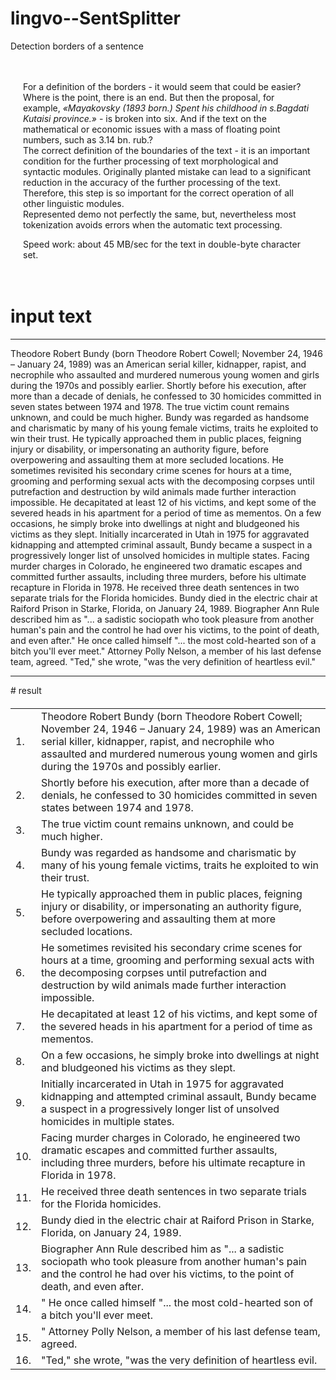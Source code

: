 # lingvo--SentSplitter
Detection borders of a sentence

<div style="padding: 20px">
                            <p>
                            For a definition of the borders - it would seem that could be easier?
                            Where is the point, there is an end. But then the proposal, for example, <i> «Mayakovsky (1893 born.) Spent his childhood in s.Bagdati Kutaisi province.» </i> - is broken into six.
                            And if the text on the mathematical or economic issues with a mass of floating point numbers, such as 3.14 bn. rub.?
                            <br>
                            The correct definition of the boundaries of the text - it is an important condition for the further processing of text morphological and syntactic modules.
                            Originally planted mistake can lead to a significant reduction in the accuracy of the further processing of the text.
                            Therefore, this step is so important for the correct operation of all other linguistic modules.
                            <br>
                            Represented demo not perfectly the same, but, nevertheless most tokenization avoids errors when the automatic text processing.
                            </p><p>
                            Speed work: about 45 MB/sec for the text in double-byte character set.
                            </p>             
                    </div>


# input text
<hr/>
Theodore Robert Bundy (born Theodore Robert Cowell; November 24, 1946 – January 24, 1989) was an American serial killer, kidnapper, rapist, and necrophile who assaulted and murdered numerous young women and girls during the 1970s and possibly earlier. Shortly before his execution, after more than a decade of denials, he confessed to 30 homicides committed in seven states between 1974 and 1978. The true victim count remains unknown, and could be much higher. Bundy was regarded as handsome and charismatic by many of his young female victims, traits he exploited to win their trust. He typically approached them in public places, feigning injury or disability, or impersonating an authority figure, before overpowering and assaulting them at more secluded locations. He sometimes revisited his secondary crime scenes for hours at a time, grooming and performing sexual acts with the decomposing corpses until putrefaction and destruction by wild animals made further interaction impossible. He decapitated at least 12 of his victims, and kept some of the severed heads in his apartment for a period of time as mementos. On a few occasions, he simply broke into dwellings at night and bludgeoned his victims as they slept. Initially incarcerated in Utah in 1975 for aggravated kidnapping and attempted criminal assault, Bundy became a suspect in a progressively longer list of unsolved homicides in multiple states. Facing murder charges in Colorado, he engineered two dramatic escapes and committed further assaults, including three murders, before his ultimate recapture in Florida in 1978. He received three death sentences in two separate trials for the Florida homicides. Bundy died in the electric chair at Raiford Prison in Starke, Florida, on January 24, 1989. Biographer Ann Rule described him as "... a sadistic sociopath who took pleasure from another human's pain and the control he had over his victims, to the point of death, and even after." He once called himself "... the most cold-hearted son of a bitch you'll ever meet." Attorney Polly Nelson, a member of his last defense team, agreed. "Ted," she wrote, "was the very definition of heartless evil."
<hr/>
# result
<div id="processResult" style="margin-top: 20px;">
                        <table>
                            <tbody><tr><td>1.</td><td>Theodore Robert Bundy (born Theodore Robert Cowell; November 24, 1946 – January 24, 1989) was an American serial killer, kidnapper, rapist, and necrophile who assaulted and murdered numerous young women and girls during the 1970s and possibly earlier.</td></tr><tr><td>2.</td><td> Shortly before his execution, after more than a decade of denials, he confessed to 30 homicides committed in seven states between 1974 and 1978.</td></tr><tr><td>3.</td><td> The true victim count remains unknown, and could be much higher.</td></tr><tr><td>4.</td><td> Bundy was regarded as handsome and charismatic by many of his young female victims, traits he exploited to win their trust.</td></tr><tr><td>5.</td><td> He typically approached them in public places, feigning injury or disability, or impersonating an authority figure, before overpowering and assaulting them at more secluded locations.</td></tr><tr><td>6.</td><td> He sometimes revisited his secondary crime scenes for hours at a time, grooming and performing sexual acts with the decomposing corpses until putrefaction and destruction by wild animals made further interaction impossible.</td></tr><tr><td>7.</td><td> He decapitated at least 12 of his victims, and kept some of the severed heads in his apartment for a period of time as mementos.</td></tr><tr><td>8.</td><td> On a few occasions, he simply broke into dwellings at night and bludgeoned his victims as they slept.</td></tr><tr><td>9.</td><td> Initially incarcerated in Utah in 1975 for aggravated kidnapping and attempted criminal assault, Bundy became a suspect in a progressively longer list of unsolved homicides in multiple states.</td></tr><tr><td>10.</td><td> Facing murder charges in Colorado, he engineered two dramatic escapes and committed further assaults, including three murders, before his ultimate recapture in Florida in 1978.</td></tr><tr><td>11.</td><td> He received three death sentences in two separate trials for the Florida homicides.</td></tr><tr><td>12.</td><td> Bundy died in the electric chair at Raiford Prison in Starke, Florida, on January 24, 1989.</td></tr><tr><td>13.</td><td> Biographer Ann Rule described him as "... a sadistic sociopath who took pleasure from another human's pain and the control he had over his victims, to the point of death, and even after.</td></tr><tr><td>14.</td><td>" He once called himself "... the most cold-hearted son of a bitch you'll ever meet.</td></tr><tr><td>15.</td><td>" Attorney Polly Nelson, a member of his last defense team, agreed.</td></tr><tr><td>16.</td><td> "Ted," she wrote, "was the very definition of heartless evil.</td></tr></tbody>
                        </table>
                    </div>
